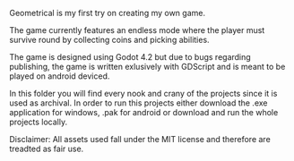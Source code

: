 Geometrical is my first try on creating my own game.

The game currently features an endless mode where the player must survive round by collecting coins 
and picking abilities.

The game is designed using Godot 4.2 but due to bugs regarding publishing, the game is written exlusively
with GDScript and is meant to be played on android deviced.

In this folder you will find every nook and crany of the projects since it is used as archival.
In order to run this projects either download the .exe application for windows, .pak for android 
or download and run the whole projects locally.

Disclaimer: All assets used fall under the MIT license and therefore are treadted as fair use.
